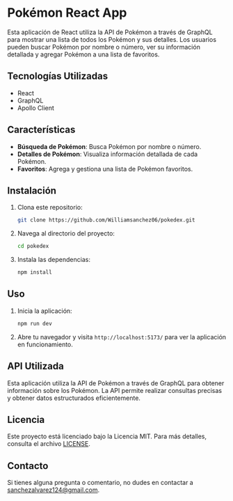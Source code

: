 # Pokémon React App

Esta aplicación de React utiliza la API de Pokémon a través de GraphQL para mostrar una lista de todos los Pokémon y sus detalles. Los usuarios pueden buscar Pokémon por nombre o número, ver su información detallada y agregar Pokémon a una lista de favoritos.

## Tecnologías Utilizadas

- React
- GraphQL
- Apollo Client

## Características

- **Búsqueda de Pokémon**: Busca Pokémon por nombre o número.
- **Detalles de Pokémon**: Visualiza información detallada de cada Pokémon.
- **Favoritos**: Agrega y gestiona una lista de Pokémon favoritos.

## Instalación

1. Clona este repositorio:
    ```bash
    git clone https://github.com/Williamsanchez06/pokedex.git
    ```
2. Navega al directorio del proyecto:
    ```bash
    cd pokedex
    ```
3. Instala las dependencias:
    ```bash
    npm install
    ```

## Uso

1. Inicia la aplicación:
    ```bash
    npm run dev
    ```
2. Abre tu navegador y visita `http://localhost:5173/` para ver la aplicación en funcionamiento.

## API Utilizada

Esta aplicación utiliza la API de Pokémon a través de GraphQL para obtener información sobre los Pokémon. La API permite realizar consultas precisas y obtener datos estructurados eficientemente.

## Licencia

Este proyecto está licenciado bajo la Licencia MIT. Para más detalles, consulta el archivo [LICENSE](LICENSE).

## Contacto

Si tienes alguna pregunta o comentario, no dudes en contactar a [sanchezalvarez124@gmail.com](mailto:sanchezalvarez124@gmail.com).
